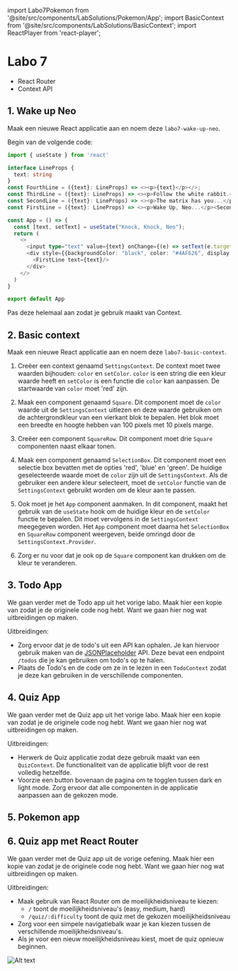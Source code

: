 import Labo7Pokemon from '@site/src/components/LabSolutions/Pokemon/App';
import BasicContext from '@site/src/components/LabSolutions/BasicContext';
import ReactPlayer from 'react-player';

# Labo 7

- React Router
- Context API

## 1. Wake up Neo

Maak een nieuwe React applicatie aan en noem deze `labo7-wake-up-neo`.

Begin van de volgende code:

```typescript codesandbox={"template": "react", "filename": "src/App.tsx"}
import { useState } from 'react'

interface LineProps {
  text: string
}
const FourthLine = ({text}: LineProps) => <><p>{text}</p></>;
const ThirdLine = ({text}: LineProps) => <><p>Follow the white rabbit.</p><FourthLine text={text}/></>;
const SecondLine = ({text}: LineProps) => <><p>The matrix has you...</p><ThirdLine text={text}/></>;
const FirstLine = ({text}: LineProps) => <><p>Wake Up, Neo...</p><SecondLine text={text}/></>

const App = () => {
  const [text, setText] = useState("Knock, Knock, Neo");
  return (
    <>
      <input type="text" value={text} onChange={(e) => setText(e.target.value)}/>
      <div style={{backgroundColor: "black", color: "#4AF626", display: "flex", flexDirection: "column", padding: 20}}> 
        <FirstLine text={text}/>
      </div>
    </>
  )
}

export default App
```

Pas deze helemaal aan zodat je gebruik maakt van Context. 

## 2. Basic context

Maak een nieuwe React applicatie aan en noem deze `labo7-basic-context`.

1. Creëer een context genaamd `SettingsContext`. De context moet twee waarden bijhouden: `color` en `setColor`. `color` is een string die een kleur waarde heeft en `setColor` is een functie die `color` kan aanpassen. De startwaarde van `color` moet 'red' zijn.

2. Maak een component genaamd `Square`. Dit component moet de `color` waarde uit de `SettingsContext` uitlezen en deze waarde gebruiken om de achtergrondkleur van een vierkant blok te bepalen. Het blok moet een breedte en hoogte hebben van 100 pixels met 10 pixels marge. 

3. Creëer een component `SquareRow`. Dit component moet drie `Square` componenten naast elkaar tonen.

4. Maak een component genaamd `SelectionBox`. Dit component moet een selectie box bevatten met de opties 'red', 'blue' en 'green'. De huidige geselecteerde waarde moet de `color` zijn uit de `SettingsContext`. Als de gebruiker een andere kleur selecteert, moet de `setColor` functie van de `SettingsContext` gebruikt worden om de kleur aan te passen.

5. Ook moet je het `App` component aanmaken. In dit component, maakt het gebruik van de `useState` hook om de huidige kleur en de `setColor` functie te bepalen. Dit moet vervolgens in de `SettingsContext` meegegeven worden. Het `App` component moet daarna het `SelectionBox` en `SquareRow` component weergeven, beide omringd door de `SettingsContext.Provider`.

6. Zorg er nu voor dat je ook op de `Square` component kan drukken om de kleur te veranderen. 

<BasicContext/>

## 3. Todo App

We gaan verder met de Todo app uit het vorige labo. Maak hier een kopie van zodat je de originele code nog hebt. Want we gaan hier nog wat uitbreidingen op maken.

Uitbreidingen:
- Zorg ervoor dat je de todo's uit een API kan ophalen. Je kan hiervoor gebruik maken van de [JSONPlaceholder](https://jsonplaceholder.typicode.com/) API. Deze bevat een endpoint `/todos` die je kan gebruiken om todo's op te halen. 
- Plaats de Todo's en de code om ze in te lezen in een `TodoContext` zodat je deze kan gebruiken in de verschillende componenten.

## 4. Quiz App

We gaan verder met de Quiz app uit het vorige labo. Maak hier een kopie van zodat je de originele code nog hebt. Want we gaan hier nog wat uitbreidingen op maken.
  
Uitbreidingen:
- Herwerk de Quiz applicatie zodat deze gebruik maakt van een `QuizContext`. De functionaliteit van de applicatie blijft voor de rest volledig hetzelfde.
- Voorzie een button bovenaan de pagina om te togglen tussen dark en light mode. Zorg ervoor dat alle componenten in de applicatie aanpassen aan de gekozen mode. 

## 5. Pokemon app

<Labo7Pokemon/>

## 6. Quiz app met React Router

We gaan verder met de Quiz app uit de vorige oefening. Maak hier een kopie van zodat je de originele code nog hebt. Want we gaan hier nog wat uitbreidingen op maken. 

Uitbreidingen:
- Maak gebruik van React Router om de moeilijkheidsniveau te kiezen:
  - `/` toont de moeilijkheidsniveau's (easy, medium, hard)
  - `/quiz/:difficulty` toont de quiz met de gekozen moeilijkheidsniveau
- Zorg voor een simpele navigatiebalk waar je kan kiezen tussen de verschillende moeilijkheidsniveau's.
- Als je voor een nieuw moeilijkheidsniveau kiest, moet de quiz opnieuw beginnen.

![Alt text](../images/quiz.gif)